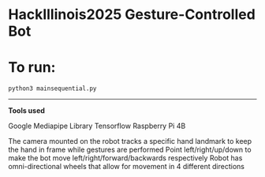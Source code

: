 # HackIllinois2025 Gesture-Controlled Bot

# To run:
```python3 mainsequential.py```
___

**Tools used**

Google Mediapipe Library
Tensorflow
Raspberry Pi 4B

The camera mounted on the robot tracks a specific hand landmark to keep the hand in frame while gestures are performed
Point left/right/up/down to make the bot move left/right/forward/backwards respectively
Robot has omni-directional wheels that allow for movement in 4 different directions
